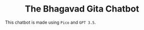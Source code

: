 <h1 align=center> 
  The Bhagavad Gita Chatbot
</h1>

This chatbot is made using `Pico` and `GPT 3.5`.
